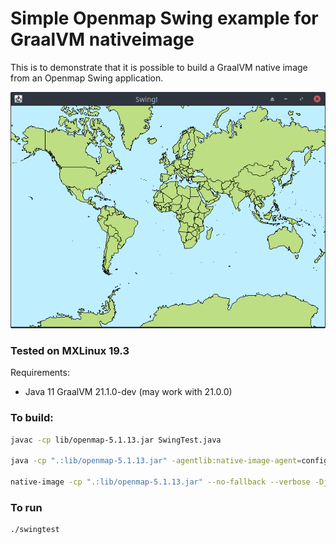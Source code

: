 # Simple Openmap Swing example for GraalVM nativeimage

This is to demonstrate that it is possible to build a GraalVM native image from an Openmap Swing application.


![](openmap-swing.png)

### Tested on MXLinux 19.3

Requirements:

+ Java 11 GraalVM 21.1.0-dev (may work with 21.0.0)


### To build:
```sh
javac -cp lib/openmap-5.1.13.jar SwingTest.java

java -cp ".:lib/openmap-5.1.13.jar" -agentlib:native-image-agent=config-output-dir=META-INF/native-image SwingTesT

native-image -cp ".:lib/openmap-5.1.13.jar" --no-fallback --verbose -Djava.awt.headless=false SwingTest
```

### To run
```sh
./swingtest
```
